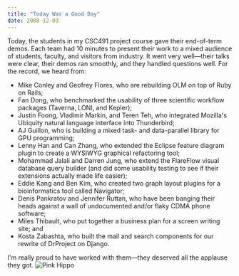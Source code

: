 ```yaml
---
title: "Today Was a Good Day"
date: 2008-12-03
---
```

Today, the students in my CSC491 project course gave their end-of-term demos. Each team had 10 minutes to present their work to a mixed audience of students, faculty, and visitors from industry.  It went very well—their talks were clear, their demos ran smoothly, and they handled questions well.  For the record, we heard from:
<ul>
  <li>Mike Conley and Geofrey Flores, who are rebuilding OLM on top of Ruby on Rails;</li>
  <li>Fan Dong, who benchmarked the usability of three scientific workflow packages (Taverna, LONI, and Kepler);</li>
  <li>Justin Foong, Vladimir Markin, and Teren Teh, who integrated Mozilla's Ubiquity natural language interface into Thunderbird;</li>
  <li>AJ Guillon, who is building a mixed task- and data-parallel library for GPU programming;</li>
  <li>Lenny Han and Can Zhang, who extended the Eclipse feature diagram plugin to create a WYSIWYG graphical refactoring tool;</li>
  <li>Mohammad Jalali and Darren Jung, who extend the FlareFlow visual database query builder (and did some usability testing to see if their extensions actually made life easier);</li>
  <li>Eddie Kang and Ben Kim, who created two graph layout plugins for a bioinformatics tool called Navigator;</li>
  <li>Denis Pankratov and Jennifer Ruttan, who have been banging their heads against a wall of undocumented and/or flaky CDMA phone software;</li>
  <li>Miles Thibault, who put together a business plan for a screen writing site; and</li>
  <li>Kosta Zabashta, who built the mail and search components for our rewrite of DrProject on Django.</li>
</ul>
I'm really proud to have worked with them—they deserved all the applause they got.

<img src="@root/files/2008/12/hippo.png" alt="Pink Hippo" class="centered">
